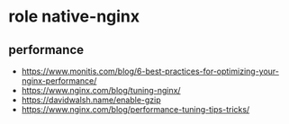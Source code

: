 # role native-nginx
## performance
- https://www.monitis.com/blog/6-best-practices-for-optimizing-your-nginx-performance/
- https://www.nginx.com/blog/tuning-nginx/
- https://davidwalsh.name/enable-gzip
- https://www.nginx.com/blog/performance-tuning-tips-tricks/
